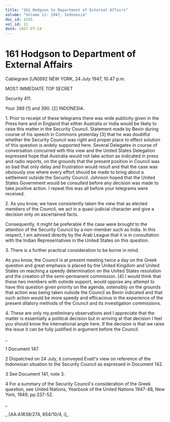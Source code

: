 ```yaml
---
title: "161 Hodgson to Department of External Affairs"
volume: "Volume 11: 1947, Indonesia"
doc_id: 4345
vol_id: 11
date: 1947-07-24
---
```


# 161 Hodgson to Department of External Affairs

Cablegram [UN]692 NEW YORK, 24 July 1947, 10.47 p.m.

MOST IMMEDIATE TOP SECRET

Security 411.

Your 389 [1] and 390. [2] INDONESIA.

1\. Prior to receipt of these telegrams there was wide publicity given in the Press here and in England that either Australia or India would be likely to raise this matter in the Security Council. Statement made by Bevin during course of his speech in Commons yesterday [3] that he was doubtful whether the Security Council was right and proper place to effect solution of this question is widely supported here. Several Delegates in course of conversation concurred with this view and the United States Delegation expressed hope that Australia would not take action as indicated in press and radio reports, on the grounds that the present position in Council was so bad that only delay and frustration would result and that the case was obviously one where every effort should be made to bring about a settlement outside the Security Council. Johnson hoped that the United States Government would be consulted before any decision was made to take positive action. I repeat this was all before your telegrams were received.

2\. As you know, we have consistently taken the view that as elected members of the Council, we act in a quasi-judicial character and give a decision only on ascertained facts.

Consequently, it might be preferable if the case were brought to the attention of the Security Council by a non-member such as India. In this respect, I am advised directly by the Arab League that it is in consultation with the Indian Representatives in the United States on this question.

3\. There is a further practical consideration to be borne in mind.

As you know, the Council is at present meeting twice a day on the Greek question and great emphasis is placed by the United Kingdom and United States on reaching a speedy determination on the United States resolution and the creation of the semi-permanent commission. [4] I would think that these two members with outside support, would oppose any attempt to have this question given priority on the agenda, ostensibly on the grounds that action was being taken outside the Council as Bevin indicated and that such action would be more speedy and efficacious in the experience of the present dilatory methods of the Council and its investigation commissions.

4\. These are only my preliminary observations and I appreciate that the matter is essentially a political decision but in arriving at that decision I feel you should know the international angle here. If the decision is that we raise the issue it can be fully justified in argument before the Council.

_

1 Document 147.

2 Dispatched on 24 July, it conveyed Evatt's view on reference of the Indonesian situation to the Security Council as expressed in Document 142.

3 See Document 141, note 3.

4 For a summary of the Security Council's consideration of the Greek question, see United Nations, Yearbook of the United Nations 1947-48, New York, 1949, pp.337-52.

_

_ [AA:A1838/274, 854/10/4, i]_
